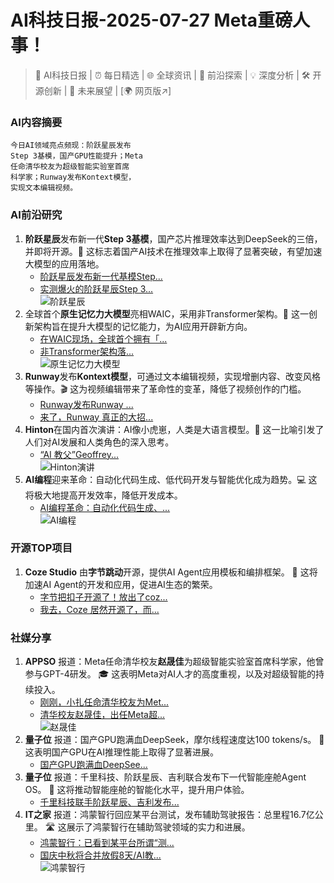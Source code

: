 
# AI科技日报-2025-07-27 Meta重磅人事！
> 🤖 AI科技日报 | ⏰ 每日精选 | 🌐 全球资讯 | 🔬 前沿探索 | 💡 深度分析 | 🛠️ 开源创新 | 🚀 未来展望 | [🌍 网页版↗️]
### **AI内容摘要**
```
今日AI领域亮点频现：阶跃星辰发布
Step 3基模，国产GPU性能提升；Meta
任命清华校友为超级智能实验室首席
科学家；Runway发布Kontext模型，
实现文本编辑视频。
```
### AI前沿研究
1.  **阶跃星辰**发布新一代**Step 3基模**，国产芯片推理效率达到DeepSeek的三倍，并即将开源。🚀 这标志着国产AI技术在推理效率上取得了显著突破，有望加速大模型的应用落地。
    *   [阶跃星辰发布新一代基模Step...](https://www.infoq.cn/article/9iShP2YKYqs7AuWsd9IF?utm_source=rss&utm_medium=article)
    *   [实测爆火的阶跃星辰Step 3...](https://www.jiqizhixin.com/articles/2025-07-26-4)
    <br/>![阶跃星辰](https://cdn.jiqizhixin.com/assets/global/logo-4819103cf20202b394b95f4d561b26f2959f5be5b58198c02f5a869244beff8c.png)
2.  全球首个**原生记忆力大模型**亮相WAIC，采用非Transformer架构。🧠 这一创新架构旨在提升大模型的记忆能力，为AI应用开辟新方向。
    *   [在WAIC现场，全球首个拥有「...](https://www.jiqizhixin.com/articles/2025-07-26-6)
    *   [非Transformer架构落...](https://www.qbitai.com/2025/07/313043.html)
    <br/>![原生记忆力大模型](https://cdn.jiqizhixin.com/assets/global/logo-4819103cf20202b394b95f4d561b26f2959f5be5b58198c02f5a869244beff8c.png)
3.  **Runway**发布**Kontext模型**，可通过文本编辑视频，实现增删内容、改变风格等操作。🎬 这为视频编辑带来了革命性的变革，降低了视频创作的门槛。
    *   [Runway发布Runway ...](https://x.com/hq4ai/status/1948940356055433672)
    *   [来了，Runway 真正的大招...](https://x.com/op7418/status/1948933839079788786)
4.  **Hinton**在国内首次演讲：AI像小虎崽，人类是大语言模型。🐯 这一比喻引发了人们对AI发展和人类角色的深入思考。
    *   [“AI 教父”Geoffrey...](https://www.infoq.cn/article/LXyE00rSTwruADsRmAZW?utm_source=rss&utm_medium=article)
    <br/>![Hinton演讲](https://static001.geekbang.org/static/infoq/img/infoq_icon.jpg)
5.  **AI编程**迎来革命：自动化代码生成、低代码开发与智能优化成为趋势。💻 这将极大地提高开发效率，降低开发成本。
    *   [AI编程革命：自动化代码生成、...](https://blog.csdn.net/2501_92856799/article/details/149594488)
    <br/>![AI编程](https://csdnimg.cn/release/blogv2/dist/pc/img/guideRedReward01.png)
### 开源TOP项目
1.  **Coze Studio** 由**字节跳动**开源，提供AI Agent应用模板和编排框架。 🤖 这将加速AI Agent的开发和应用，促进AI生态的繁荣。
    *   [字节把扣子开源了！放出了coz...](https://x.com/aigclink/status/1948989142052078016)
    *   [我去，Coze 居然开源了，而...](https://x.com/op7418/status/1948971192461001174)
### 社媒分享
1.  **APPSO** 报道：Meta任命清华校友**赵晟佳**为超级智能实验室首席科学家，他曾参与GPT-4研发。 🎓 这表明Meta对AI人才的高度重视，以及对超级智能的持续投入。
    *   [刚刚，小扎任命清华校友为Met...](https://mp.weixin.qq.com/s/nxhHAUzgUqCAwC8lICj__g)
    *   [清华校友赵晟佳，出任Meta超...](https://mp.weixin.qq.com/s/mHmtNITMzeMAEy1MWAkXFA)
    <br/>![赵晟佳](https://mmbiz.qpic.cn/sz_mmbiz_jpg/UicQ7HgWiaUb2ic5d4Nt98CP0unicsmIUhe24ox4PcOzLcDYpOxmZBQjUsicfI12NicLDUnr58dvyibPtBTerpo1tibAxg/0?wx_fmt=jpeg)
2.  **量子位** 报道：国产GPU跑满血DeepSeek，摩尔线程速度达100 tokens/s。 🚀 这表明国产GPU在AI推理性能上取得了显著进展。
    *   [国产GPU跑满血DeepSee...](https://www.qbitai.com/2025/07/313113.html)
3.  **量子位** 报道：千里科技、阶跃星辰、吉利联合发布下一代智能座舱Agent OS。 🚗 这将推动智能座舱的智能化水平，提升用户体验。
    *   [千里科技联手阶跃星辰、吉利发布...](https://www.qbitai.com/2025/07/313200.html)
4.  **IT之家** 报道：鸿蒙智行回应某平台测试，发布辅助驾驶报告：总里程16.7亿公里。 🛣️ 这展示了鸿蒙智行在辅助驾驶领域的实力和进展。
    *   [鸿蒙智行：已看到某平台所谓“测...](https://www.ithome.com/0/870/693.htm)
    *   [国庆中秋将合并放假8天/AI教...](https://mp.weixin.qq.com/s/4979ZMZdhptagyaz2JreZQ)
    <br/>![鸿蒙智行](https://mmbiz.qpic.cn/sz_mmbiz_jpg/ePTzepwoNWMrD1Q140X63web9todEpxicUe1ibxic73ROlDUmYo7DVDRD6EL3gCdaKU8mcNWW6Aj0X75nq8eZiaqjg/0?wx_fmt=jpeg)